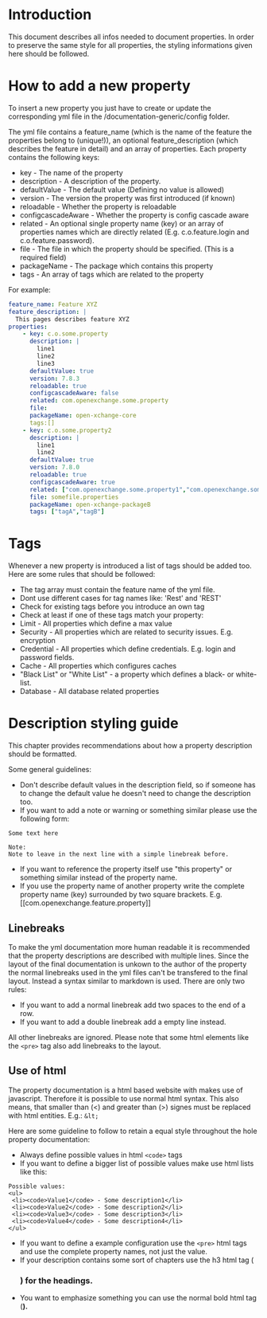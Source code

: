 # Introduction

This document describes all infos needed to document properties. 
In order to preserve the same style for all properties, the styling informations given here should be followed.

# How to add a new property

To insert a new property you just have to create or update the corresponding yml file in the /documentation-generic/config folder.

The yml file contains a feature_name (which is the name of the feature the properties belong to (unique!)), an optional feature_description (which describes the feature in detail) and an array of properties. Each property contains the following keys:

* key - The name of the property
* description - A description of the property.
* defaultValue - The default value (Defining no value is allowed)
* version - The version the property was first introduced (if known)
* reloadable - Whether the property is reloadable
* configcascadeAware - Whether the property is config cascade aware
* related - An optional single property name (key) or an array of properties names which are directly related (E.g. c.o.feature.login and c.o.feature.password). 
* file - The file in which the property should be specified. (This is a required field)
* packageName - The package which contains this property
* tags - An array of tags which are related to the property

For example:
```yml
feature_name: Feature XYZ
feature_description: |
  This pages describes feature XYZ
properties:
    - key: c.o.some.property
      description: |
        line1
        line2
        line3
      defaultValue: true
      version: 7.8.3
      reloadable: true
      configcascadeAware: false
      related: com.openexchange.some.property
      file:
      packageName: open-xchange-core
      tags:[]
    - key: c.o.some.property2
      description: |
        line1
        line2
      defaultValue: true
      version: 7.8.0
      reloadable: true
      configcascadeAware: true
      related: ["com.openexchange.some.property1","com.openexchange.some.property2"]
      file: somefile.properties
      packageName: open-xchange-packageB
      tags: ["tagA","tagB"]
```

# Tags

Whenever a new property is introduced a list of tags should be added too. Here are some rules that should be followed:

* The tag array must contain the feature name of the yml file.
* Dont use different cases for tag names like: 'Rest' and 'REST'
* Check for existing tags before you introduce an own tag
* Check at least if one of these tags match your property:
 * Limit - All properties which define a max value
 * Security - All properties which are related to security issues. E.g. encryption
 * Credential - All properties which define credentials. E.g. login and password fields.
 * Cache - All properties which configures caches
 * "Black List" or "White List" - a property which defines a black- or white-list.
 * Database - All database related properties

# Description styling guide

This chapter provides recommendations about how a property description should be formatted.

Some general guidelines:

* Don't describe default values in the description field, so if someone has to change the default value he doesn't need to change the description too.
* If you want to add a note or warning or something similar please use the following form:

```
Some text here

Note:  
Note to leave in the next line with a simple linebreak before.

```
* If you want to reference the property itself use "this property" or something similar instead of the property name.
* If you use the property name of another property write the complete property name (key) surrounded by two square brackets. E.g. [[com.openexchange.feature.property]]

## Linebreaks

To make the yml documentation more human readable it is recommended that the property descriptions are described with multiple lines.
Since the layout of the final documentation is unkown to the author of the property the normal linebreaks used in the yml files can't be 
transfered to the final layout. Instead a syntax similar to markdown is used. There are only two rules:

* If you want to add a normal linebreak add two spaces to the end of a row.
* If you want to add a double linebreak add a empty line instead.

All other linebreaks are ignored. Please note that some html elements like the `<pre>` tag also add linebreaks to the layout.

## Use of html

The property documentation is a html based website with makes use of javascript. Therefore it is possible to use normal html syntax.
This also means, that smaller than (<) and greater than (>) signes must be replaced with html entities. E.g.:  `&lt;`

Here are some guideline to follow to retain a equal style throughout the hole property documentation:

* Always define possible values in html `<code>` tags
* If you want to define a bigger list of possible values make use html lists like this:

```
Possible values:
<ul>
 <li><code>Value1</code> - Some description1</li>
 <li><code>Value2</code> - Some description2</li>
 <li><code>Value3</code> - Some description3</li>
 <li><code>Value4</code> - Some description4</li>
</ul>
```

* If you want to define a example configuration use the `<pre>` html tags and use the complete property names, not just the value.
* If your description contains some sort of chapters use the h3 html tag (<h3>) for the headings.
* You want to emphasize something you can use the normal bold html tag (<b>).



